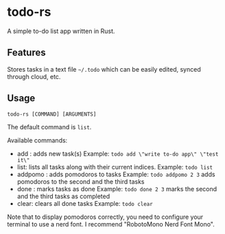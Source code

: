 # todo-rs

A simple to-do list app written in Rust.

## Features

Stores tasks in a text file `~/.todo` which can be easily edited, synced through cloud, etc.

## Usage
```
todo-rs [COMMAND] [ARGUMENTS]
```
The default command is `list`.

Available commands:
- add <task1> <task2>: adds new task(s)
Example:
```todo add \"write to-do app\" \"test it\"```
- list: lists all tasks along with their current indices.
Example:
```todo list```
- addpomo <task-index1> <task-index2>: adds pomodoros to tasks
Example:
```todo addpomo 2 3```
adds pomodoros to the second and the third tasks
- done <task-index1> <task-index2>: marks tasks as done
Example:
```todo done 2 3```
marks the second and the third tasks as completed
- clear: clears all done tasks
Example:
```todo clear```

Note that to display pomodoros correctly, you need to configure your terminal to use a nerd font. I recommend "RobotoMono Nerd Font Mono".
